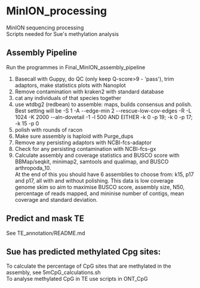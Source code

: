 # MinION_processing
MinION sequencing processing  
Scripts needed for Sue's methylation analysis  

## Assembly Pipeline
Run the programmes in Final_MinION_assembly_pipeline  
1. Basecall with Guppy, do QC (only keep Q-score>9 - 'pass'), trim adaptors, make statistics plots with Nanoplot
2. Remove contamination with kraken2 with standard database
3. cat any individuals of that species together
4. use wtdbg2 (redbean) to assemble: maps, builds consensus and polish. Best setting will be -S 1 -A --edge-min 2 --rescue-low-cov-edges -R -L 1024 -K 2000 --aln-dovetail -1 -l 500  AND EITHER -k 0 -p 19; -k 0 -p 17; -k 15 -p 0
5. polish with rounds of racon
6. Make sure assembly is haploid with Purge_dups
7. Remove any persisting adaptors with NCBI-fcs-adaptor
8. Check for any persisting contamination with NCBI-fcs-gx
9. Calculate assembly and coverage statistics and BUSCO score with BBMap/seqkit, minimap2, samtools and qualimap, and BUSCO arthropoda_10.  
At the end of this you should have 6 assemblies to choose from: k15, p17 and p17, all with and without polishing.
This data is low coverage genome skim so aim to maximise BUSCO score, assembly size, N50, percentage of reads mapped, and mininise number of contigs, mean coverage and standard deviation.


## Predict and mask TE
See TE_annotation/README.md

## Sue has predicted methylated Cpg sites:  
To calculate the percentage of CpG sites that are methylated in the assembly, see 5mCpG_calculations.sh  
To analyse methylated CpG in TE use scripts in ONT_CpG
